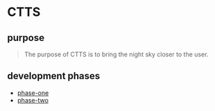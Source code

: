 # CTTS

## purpose

> The purpose of CTTS is to bring the night sky closer to the user.

## development phases

- [phase-one](./docs/phase-one.md)
- [phase-two](./docs/phase-two.md)
